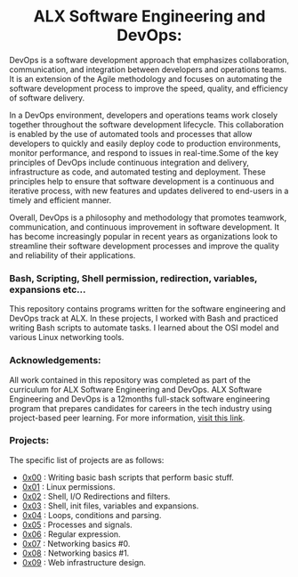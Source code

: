 <div align="center">
<h1> ALX Software Engineering and DevOps: </h1>
</div>

<div>
DevOps is a software development approach that emphasizes collaboration, communication, and integration between developers and operations teams. It is an extension of the Agile methodology and focuses on automating the software development process to improve the speed, quality, and efficiency of software delivery.

In a DevOps environment, developers and operations teams work closely together throughout the software development lifecycle. This collaboration is enabled by the use of automated tools and processes that allow developers to quickly and easily deploy code to production environments, monitor performance, and respond to issues in real-time.Some of the key principles of DevOps include continuous integration and delivery, infrastructure as code, and automated testing and deployment. These principles help to ensure that software development is a continuous and iterative process, with new features and updates delivered to end-users in a timely and efficient manner.

Overall, DevOps is a philosophy and methodology that promotes teamwork, communication, and continuous improvement in software development. It has become increasingly popular in recent years as organizations look to streamline their software development processes and improve the quality and reliability of their applications.
</div>

### Bash, Scripting, Shell permission, redirection, variables, expansions etc...
This repository contains programs written for the software engineering and DevOps track at ALX. In these projects, I worked with Bash and practiced writing Bash scripts to automate tasks. I learned about the OSI model and various Linux networking tools. 

### Acknowledgements:
All work contained in this repository was completed as part of the curriculum for ALX Software Engineering and DevOps. 
ALX Software Engineering and DevOps is a 12months full-stack software engineering program that prepares candidates for careers in the tech industry using project-based peer learning. 
For more information, [visit this link](https://www.alxafrica.com/).

### Projects:
The specific list of projects are as follows:
- [0x00](./0x00-shell_basics) : Writing basic bash scripts that perform basic stuff.
- [0x01](./0x01-shell_permissions) : Linux permissions.
- [0x02](./0x02-shell_redirections) : Shell, I/O Redirections and filters.
- [0x03](./0x03-shell_variables_expansions) : Shell, init files, variables and expansions.
- [0x04](./0x04-loops_conditions_and_parsing) : Loops, conditions and parsing.
- [0x05](./0x05-processes_and_signals) : Processes and signals.
- [0x06](./0x06-regular_expressions) : Regular expression.
- [0x07](./0x07-networking_basics) : Networking basics #0.
- [0x08](./0x08-networking_basics_2) : Networking basics #1.
- [0x09](./0x09-web_infrastructure_design) : Web infrastructure design.
